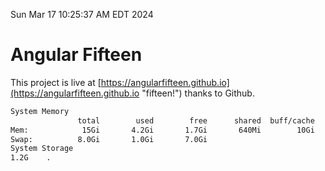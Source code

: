 Sun Mar 17 10:25:37 AM EDT 2024

# Angular Fifteen


This project is live at [https://angularfifteen.github.io](https://angularfifteen.github.io "fifteen!") thanks to Github.

```bash
System Memory
               total        used        free      shared  buff/cache   available
Mem:            15Gi       4.2Gi       1.7Gi       640Mi        10Gi        11Gi
Swap:          8.0Gi       1.0Gi       7.0Gi
System Storage
1.2G	.
```
```bash
